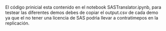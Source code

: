 El código prinicial esta contenido en el notebook SASTranslator.ipynb, para testear las diferentes demos debes de copiar el output.csv de cada demo ya que el no tener una licencia de SAS podrìa llevar a contratimepos en la replicación.
